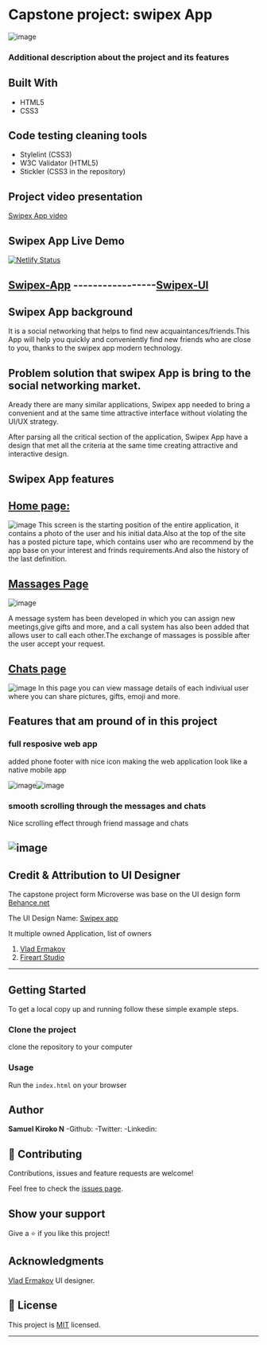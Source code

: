 # Capstone project: swipex App

![image](https://user-images.githubusercontent.com/43377799/73137663-a7da4780-406b-11ea-9541-36182c88600e.png)

### Additional description about the project and its features

## Built With

- HTML5
- CSS3

## Code testing cleaning tools

- Stylelint (CSS3)
- W3C Validator (HTML5)
- Stickler (CSS3 in the repository)

## Project video presentation

[Swipex App video](https://www.loom.com/share/0aa155c8782047dc80aa3051899f924f)

## Swipex App Live Demo

[![Netlify Status](https://api.netlify.com/api/v1/badges/dc4b0a18-85f6-48dc-b437-695ecc5c4622/deploy-status)](https://app.netlify.com/sites/swipex-app/deploys)

## [Swipex-App](https://swipex-app.netlify.com/?_ga=2.200980590.1755618137.1580053045-1733107789.1568969642) -----------------[Swipex-UI](https://www.behance.net/gallery/70285515/Swipex-This-application-for-dating)

## Swipex App background

It is a social networking that helps to find new acquaintances/friends.This App will help you quickly and conveniently find new friends who are close to you, thanks to the swipex app modern technology.

## Problem solution that swipex App is bring to the social networking market.

Aready there are many similar applications, Swipex app needed to bring a convenient and at the same time attractive interface without violating the UI/UX strategy.

After parsing all the critical section of the application, Swipex App have a design that met all the criteria at the same time creating attractive and interactive design.

## Swipex App features

## [Home page:](https://swipex-app.netlify.com/index.html)

![image](https://user-images.githubusercontent.com/43377799/73140508-9f453980-408a-11ea-8511-93e321910b6f.png)
This screen is the starting position of the entire application, it contains a photo of the user and his initial data.Also at the top of the site has a posted picture tape, which contains user who are recommend by the app base on your interest and frinds requirements.And also the history of the last definition.

## [Massages Page](https://swipex-app.netlify.com/messages.html)

![image](https://user-images.githubusercontent.com/43377799/73140477-5f7e5200-408a-11ea-9c60-96e3f13e6769.png)

A message system has been developed in which you can assign new meetings,give gifts and more, and a call system has also been added that allows user to call each other.The exchange of massages is possible after the user accept your request.

## [Chats page](https://swipex-app.netlify.com/chats.html)

![image](https://user-images.githubusercontent.com/43377799/73140523-cbf95100-408a-11ea-8d75-96908216d52a.png)
In this page you can view massage details of each indiviual user where you can share pictures, gifts, emoji and more.

## Features that am pround of in this project

### full resposive web app

added phone footer with nice icon making the web application look like a native mobile app

![image](https://user-images.githubusercontent.com/43377799/73140170-e29da900-4086-11ea-9885-67ed9dfc12d4.png)![image](https://user-images.githubusercontent.com/43377799/73140197-27294480-4087-11ea-9234-9a0e1f0b0c9a.png)

### smooth scrolling through the messages and chats

Nice scrolling effect through friend massage and chats

## ![image](https://user-images.githubusercontent.com/43377799/73140242-e120b080-4087-11ea-9bc1-4671dbe94174.png)

## Credit & Attribution to UI Designer

The capstone project form Microverse was base on the UI design form [Behance.net](https://www.behance.net/gallery/70285515/Swipex-This-application-for-dating)

The UI Design Name: [Swipex app](https://www.behance.net/gallery/70285515/Swipex-This-application-for-dating)

It multiple owned Application, list of owners

1. [Vlad Ermakov](https://www.behance.net/ermalength)
2. [Fireart Studio](https://www.behance.net/fireart)

---

## Getting Started

To get a local copy up and running follow these simple example steps.

### Clone the project

clone the repository to your computer

### Usage

Run the `index.html` on your browser

## Author

**Samuel Kiroko N**
-Github:[](https://github.com/Samkiroko)
-Twitter: [](https://twitter.com/kirokonjenga)
-Linkedin: [](https://www.linkedin.com/in/samuel-kiroko/)

## 🤝 Contributing

Contributions, issues and feature requests are welcome!

Feel free to check the [issues page](https://github.com/Samkiroko/swipex-project/issues).

## Show your support

Give a ⭐️ if you like this project!

## Acknowledgments

[Vlad Ermakov](https://www.behance.net/ermalength) UI designer.

## 📝 License

This project is [MIT](lic.url) licensed.

---
